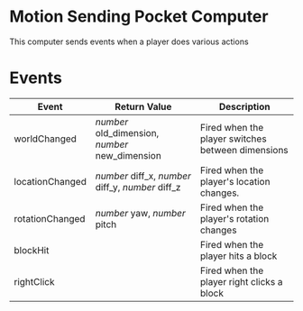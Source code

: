 # Motion Sending Pocket Computer

This computer sends events when a player does various actions

# Events

|Event|Return Value|Description|
|-|-|-|
|worldChanged|_number_ old_dimension, _number_ new_dimension|Fired when the player switches between dimensions|
|locationChanged|_number_ diff_x, _number_ diff_y, _number_ diff_z|Fired when the player's location changes.|
|rotationChanged|_number_ yaw, _number_ pitch|Fired when the player's rotation changes|
|blockHit||Fired when the player hits a block|
|rightClick||Fired when the player right clicks a block|